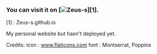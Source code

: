 ### You can visit it on [![Zeus-s][1.1]][1]. 
[1.1]:https://imgur.com/a/Zbaf3py
[1] : Zeus-s.github.io 

My personal website but hasn't deployed yet. 

Credits:
icon : www.flaticons.com
font : Montserrat, Poppins
